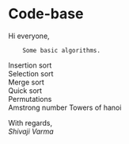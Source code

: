 Code-base
=========
Hi everyone,

		Some basic algorithms.

 Insertion sort  
 Selection sort  
 Merge sort  
 Quick sort  
 Permutations  
 Amstrong number
 Towers of hanoi

With regards,  
_Shivaji Varma_
